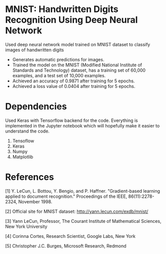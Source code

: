 # MNIST: Handwritten Digits Recognition Using Deep Neural Network

Used deep neural network model trained on MNIST dataset to classify images of handwritten digits
- Generates automatic predictions for images. 
- Trained the model on the MNIST (Modified National Institute of Standards and Technology) dataset, has a training set of 60,000 
  examples, and a test set of 10,000 examples. 
- Achieved an accuracy of 0.9871 after training for 5 epochs.
- Achieved a loss value of 0.0404 after training for 5 epochs.

# Dependencies

Used Keras with Tensorflow backend for the code.
Everything is implemented in the Jupyter notebook which will hopefully make it easier to understand the code.

1) Tensoflow
2) Keras
3) Numpy
4) Matplotlib

# References

 [1] Y. LeCun, L. Bottou, Y. Bengio, and P. Haffner. "Gradient-based learning applied to document recognition." Proceedings of the IEEE,
     86(11):2278-2324, November 1998.

 [2] Official site for MNIST dataset: http://yann.lecun.com/exdb/mnist/
 
 [3] Yann LeCun, Professor, The Courant Institute of Mathematical Sciences, New York University
 
 [4] Corinna Cortes, Research Scientist, Google Labs, New York
 
 [5] Christopher J.C. Burges, Microsoft Research, Redmond
